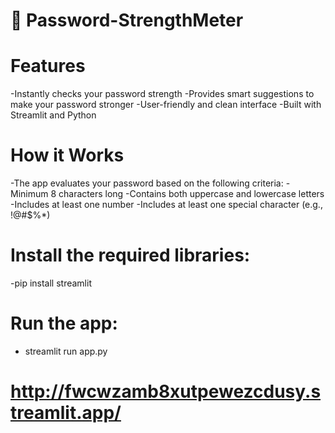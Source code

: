 # 🔏 Password-StrengthMeter

 # Features
   -Instantly checks your password strength
   -Provides smart suggestions to make your password stronger
   -User-friendly and clean interface
   -Built with Streamlit and Python

#  How it Works
   -The app evaluates your password based on the following criteria:
   -Minimum 8 characters long
   -Contains both uppercase and lowercase letters
   -Includes at least one number
   -Includes at least one special character (e.g., !@#$%*)

# Install the required libraries:
   -pip install streamlit
# Run the app:
  - streamlit run app.py
# http://fwcwzamb8xutpewezcdusy.streamlit.app/

